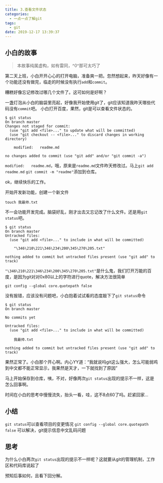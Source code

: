 ```yaml
---
title: 3.查看文件状态
categories:
  - 一点一点了解git
tags:
  - git
date: 2019-12-17 13:39:37
---
```

## 小白的故事

> 本故事纯属虚构，如有雷同，^0^那可太巧了

第二天上班，小白开开心心的打开电脑，准备爽一把。忽然想起来，昨天好像有一个功能还没有做完，临走的时候没有执行`add`和`commit`。

糟糕好像忘记修改过哪几个文件了。这可如何是好啊？

一盏灯泡从小白的脑袋里亮起，好像我开始使用git了，git应该知道我昨天哪些代码没有`commit`吧。
小白打开百度，果然，git是可以查看文件状态的。

```
$ git status
On branch master
Changes not staged for commit:
  (use "git add <file>..." to update what will be committed)
  (use "git checkout -- <file>..." to discard changes in working directory)

	modified:   readme.md

no changes added to commit (use "git add" and/or "git commit -a")

```
`modified:   readme.md`，哦，原来是`readme.md`文件昨天修改过。马上`git add readme.md` `git commit -m "readme"`添加到仓库。

ok，继续快乐的工作。

开始开发新功能，创建一个新文件
```
touch 我最帅.txt
```
不一会功能开发完成。脑袋好乱，刚才出去又忘记改了什么文件。还是用`git status`吧。
```
$ git status
On branch master
Untracked files:
  (use "git add <file>..." to include in what will be committed)

	"\346\210\221\346\234\200\345\270\205.txt"

nothing added to commit but untracked files present (use "git add" to track)
```

`"\346\210\221\346\234\200\345\270\205.txt"`是什么鬼，我们打开万能的百度，是因为git对对0x80以上的字符进行quote，解决方法很简单

```
git config --global core.quotepath false
```
没有报错，应该没有问题吧，小白抱着试试看的态度敲下了`git status`命令
```
$ git status
On branch master

No commits yet

Untracked files:
  (use "git add <file>..." to include in what will be committed)

	我最帅.txt

nothing added to commit but untracked files present (use "git add" to track)

```
果然正常了。小白那个开心啊。内心YY道：“我就说吗git这么强大，怎么可能弱鸡到中文都不能正常显示，我果然是天才，一下就找到了原因”

马上开始保存到仓库，咦，不对，好像两次`git status`出现的提示不一样，这是怎么回事啊。

时间在小白的思考中慢慢流失，抬头一看，哇，这不8点60了吗。赶紧回家...

## 小结
`git status`可以查看项目的变更情况
`git config --global core.quotepath false` 可以解决，git提示信息中文乱码问题

## 思考
为什么小白两次`git status`出现的提示不一样呢？这就要从git的管理机制，工作区和代码库说起了

预知后事如何，且看下回分解。